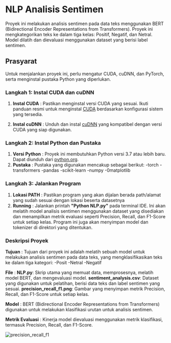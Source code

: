 # NLP Analisis Sentimen

Proyek ini melakukan analisis sentimen pada data teks menggunakan BERT (Bidirectional Encoder Representations from Transformers). 
Proyek ini mengkategorikan teks ke dalam tiga kelas: Positif, Negatif, dan Netral. Model dilatih dan dievaluasi menggunakan dataset yang berisi label sentimen.

## Prasyarat

Untuk menjalankan proyek ini, perlu mengatur CUDA, cuDNN, dan PyTorch, serta menginstal pustaka Python yang diperlukan.

### Langkah 1: Instal CUDA dan cuDNN

1. **Instal CUDA**   : Pastikan menginstal versi CUDA yang sesuai.
                       Ikuti panduan resmi untuk menginstal [CUDA](https://developer.nvidia.com/cuda-downloads) berdasarkan konfigurasi sistem yang tersedia.
   
3. **Instal cuDNN**  : Unduh dan instal [cuDNN](https://developer.nvidia.com/cudnn) yang kompatibel dengan versi CUDA yang siap digunakan.

### Langkah 2: Instal Python dan Pustaka

1. **Versi Python**  : Proyek ini membutuhkan Python versi 3.7 atau lebih baru. Dapat diunduh dari [python.org](https://www.python.org/downloads/).
2. **Pustaka**       : Pustaka yang digunakan mencakup sebagai berikut:
                       -torch
                       -transformers
                       -pandas
                       -scikit-learn
                       -numpy
                       -0matplotlib

### Langkah 3: Jalankan Program

1. **Lokasi PATH**   : Pastikan program yang akan dijalan berada path/alamat yang sudah sesuai dengan lokasi beserta datasetnya
2. **Running**       : Jalankan printah **"Python NLP.py"** pada terminal IDE. Ini akan melatih model analisis sentimen menggunakan dataset yang disediakan dan menampilkan
                       metrik evaluasi seperti Precision, Recall, dan F1-Score untuk setiap kelas. Program ini juga akan menyimpan model dan tokenizer di direktori yang ditentukan.

### Deskripsi Proyek

**Tujuan**           : 
Tujuan dari proyek ini adalah melatih sebuah model untuk melakukan analisis sentimen pada data teks, yang mengklasifikasikan teks ke dalam tiga kategori:
-Posit
-Netral
-Negatif

**File**             : 
**NLP.py**: Skrip utama yang memuat data, memprosesnya, melatih model BERT, dan mengevaluasi model.
**sentiment_analysis.csv**: Dataset yang digunakan untuk pelatihan, berisi data teks dan label sentimen yang sesuai.
**precision_recall_f1.png**: Gambar yang menyimpan metrik Precision, Recall, dan F1-Score untuk setiap kelas.

**Model**            : 
BERT (Bidirectional Encoder Representations from Transformers) digunakan untuk melakukan klasifikasi urutan untuk analisis sentimen.

**Metrik Evaluasi**  : 
Kinerja model dievaluasi menggunakan metrik klasifikasi, termasuk Precision, Recall, dan F1-Score.

![precision_recall_f1](https://github.com/user-attachments/assets/6d8006b2-9bd2-4157-a087-e70a26636baa)

